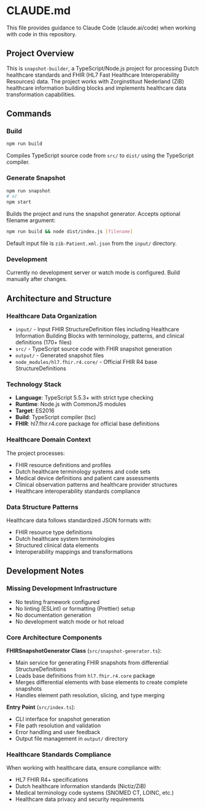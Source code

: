 # CLAUDE.md

This file provides guidance to Claude Code (claude.ai/code) when working with code in this repository.

## Project Overview

This is `snapshot-builder`, a TypeScript/Node.js project for processing Dutch healthcare standards and FHIR (HL7 Fast Healthcare Interoperability Resources) data. The project works with Zorginstituut Nederland (ZiB) healthcare information building blocks and implements healthcare data transformation capabilities.

## Commands

### Build
```bash
npm run build
```
Compiles TypeScript source code from `src/` to `dist/` using the TypeScript compiler.

### Generate Snapshot
```bash
npm run snapshot
# or
npm start
```
Builds the project and runs the snapshot generator. Accepts optional filename argument:
```bash
npm run build && node dist/index.js [filename]
```
Default input file is `zib-Patient.xml.json` from the `input/` directory.

### Development
Currently no development server or watch mode is configured. Build manually after changes.

## Architecture and Structure

### Healthcare Data Organization
- `input/` - Input FHIR StructureDefinition files including Healthcare Information Building Blocks with terminology, patterns, and clinical definitions (170+ files)
- `src/` - TypeScript source code with FHIR snapshot generation
- `output/` - Generated snapshot files
- `node_modules/hl7.fhir.r4.core/` - Official FHIR R4 base StructureDefinitions

### Technology Stack
- **Language**: TypeScript 5.5.3+ with strict type checking
- **Runtime**: Node.js with CommonJS modules  
- **Target**: ES2016
- **Build**: TypeScript compiler (tsc)
- **FHIR**: hl7.fhir.r4.core package for official base definitions

### Healthcare Domain Context
The project processes:
- FHIR resource definitions and profiles
- Dutch healthcare terminology systems and code sets
- Medical device definitions and patient care assessments
- Clinical observation patterns and healthcare provider structures
- Healthcare interoperability standards compliance

### Data Structure Patterns
Healthcare data follows standardized JSON formats with:
- FHIR resource type definitions
- Dutch healthcare system terminologies
- Structured clinical data elements
- Interoperability mappings and transformations

## Development Notes

### Missing Development Infrastructure
- No testing framework configured
- No linting (ESLint) or formatting (Prettier) setup
- No documentation generation
- No development watch mode or hot reload

### Core Architecture Components

**FHIRSnapshotGenerator Class** (`src/snapshot-generator.ts`):
- Main service for generating FHIR snapshots from differential StructureDefinitions
- Loads base definitions from `hl7.fhir.r4.core` package
- Merges differential elements with base elements to create complete snapshots
- Handles element path resolution, slicing, and type merging

**Entry Point** (`src/index.ts`):
- CLI interface for snapshot generation
- File path resolution and validation
- Error handling and user feedback
- Output file management in `output/` directory

### Healthcare Standards Compliance
When working with healthcare data, ensure compliance with:
- HL7 FHIR R4+ specifications
- Dutch healthcare information standards (Nictiz/ZiB)
- Medical terminology code systems (SNOMED CT, LOINC, etc.)
- Healthcare data privacy and security requirements